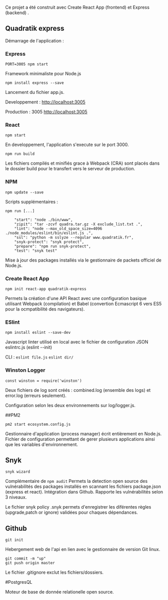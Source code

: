Ce projet a été construit avec Create React App (frontend) et Express (backend) .

## Quadratik express

Démarrage de l'application :

### Express

`PORT=3005 npm start`

Framework minimaliste pour Node.js

`npm install express --save`

Lancement du fichier app.js.

Developpement : [http://localhost:3005](http://localhost:3005)

Production : 3005 [http://localhost:3005](http://localhost:3005)

### React

`npm start`

En developpement, l'application s'execute sur le port 3000.

`npm run build`

Les fichiers compilés et minifiés grace à Webpack (CRA) sont placés dans le dossier build pour le transfert vers le serveur de production.

### NPM

`npm update --save`

Scripts supplémentaires :

`npm run [...]`

```    
    "start": "node ./bin/www", 
    "zipit": "tar -zcvf quadra.tar.gz -X exclude_list.txt .",
    "lint": "node --max_old_space_size=4096 ./node_modules/eslint/bin/eslint.js .",
    "ssl": "python -m sslyze --regular www.quadratik.fr",
    "snyk-protect": "snyk protect",
    "prepare": "npm run snyk-protect",
    "test": "snyk test"
```

Mise à jour des packages installés via le gestionnaire de packets officiel de Node.js.

### Create React App

`npm init react-app quadratik-express`

Permets la création d'une API React avec une configuration basique utilisant Webpack (compilation) et Babel (convertion Ecmascript 6 vers ES5 pour la ocmpatibilité des navigateurs).

### ESlint
`npm install eslint --save-dev`

Javascript linter utilisé en local avec le fichier de configuration JSON eslintrc.js (eslint --init)

CLI : `eslint file.js` `eslint dir/`

### Winston Logger

`const winston = require('winston')`

Deux fichiers de log sont créés : combined.log (ensemble des logs) et error.log (erreurs seulement).

Configuration selon les deux environnements sur log/logger.js.

##PM2

`pm2 start ecosystem.config.js`

Gestionnaire d'application (process manager) écrit entièrement en Node.js.
Fichier de configuration permettant de gerer plusieurs applications ainsi que les variables d'environnement.

## Snyk

`snyk wizard`

Complémentaire de `npm audit`
Permets la detection open source des vulnérabilités des packages installés en scannant les fichiers package.json (express et react). Intégration dans Github.
Rapporte les vulnérabilités selon 3 niveaux.

Le fichier snyk policy .snyk permets d'enregistrer les diférentes règles (upgrade,patch or ignore) validées pour chaques dépendances.

## Github

`git init`

Hebergement web de l'api en lien avec le gestionnaire de version Git linux.

```git add *
git commit -m "up"
git push origin master
```

Le fichier .gitignore exclut les fichiers/dossiers.

#PostgresQL

Moteur de base de donnée relationelle open source.
